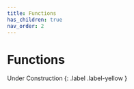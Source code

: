 ```yaml
---
title: Functions
has_children: true
nav_order: 2
---
```


# Functions
Under Construction
{: .label .label-yellow }
